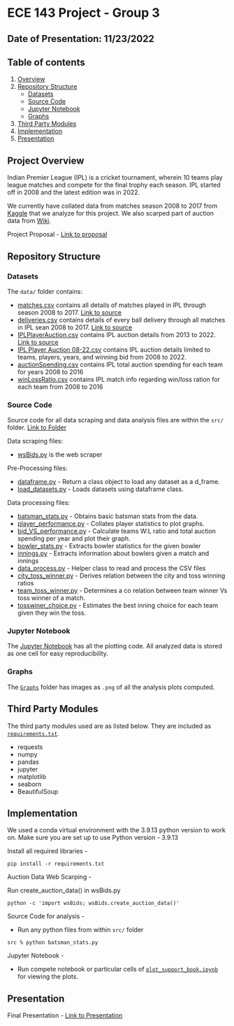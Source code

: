 # ECE 143 Project - Group 3

## Date of Presentation: 11/23/2022

## Table of contents

1. [Overview](#ProjectOverview)
2. [Repository Structure](#RepositoryStructure)
   - [Datasets](#Datasets)
   - [Source Code](#SourceCode)
   - [Jupyter Notebook](#JupyterNotebook)
   - [Graphs](#Graphs)
3. [Third Party Modules](#ThirdPartymodules)
4. [Implementation](#Implementation)
5. [Presentation](#Presentation)

## Project Overview

Indian Premier League (IPL) is a cricket tournament, wherein 10 teams play league matches and compete for the final trophy each season. IPL started off in 2008 and the latest edition was in 2022.

We currently have collated data from matches season 2008 to 2017 from [Kaggle](https://www.kaggle.com/code/ambarish/exploratory-data-analysis-ipl) that we analyze for this project. We also scarped part of auction data from [Wiki](https://en.wikipedia.org/wiki/List_of_2009_Indian_Premier_League_personnel_changes).

Project Proposal - [Link to proposal](Presentation/Proposal.pdf)

## Repository Structure

### Datasets

The `data/` folder contains:

- [matches.csv](/data/matches.csv) contains all details of matches played in IPL through season 2008 to 2017. [Link to source](https://www.kaggle.com/code/ambarish/exploratory-data-analysis-ipl)
- [deliveries.csv](/data/deliveries.csv) contains details of every ball delivery through all matches in IPL sean 2008 to 2017. [Link to source](https://www.kaggle.com/code/ambarish/exploratory-data-analysis-ipl)
- [IPLPlayerAuction.csv](/data/IPLPlayerAuction.csv) contains IPL auction details from 2013 to 2022. [Link to source](https://www.kaggle.com/datasets/kalilurrahman/ipl-player-auction-dataset-from-start-to-now)
- [IPL Player Auction 08-22.csv](/data/IPL%20Player%20Auction.csv) contains IPL auction details limited to teams, players, years, and winning bid from 2008 to 2022.
- [auctionSpending.csv](/data/auctionSpending.csv) contains IPL total auction spending for each team for years 2008 to 2016
- [winLossRatio.csv](/data/winLossRatio.csv) contains IPL match info regarding win/loss ration for each team from 2008 to 2016

### Source Code

Source code for all data scraping and data analysis files are within the `src/` folder. [Link to Folder](src/)

Data scraping files:

- [wsBids.py](src/wsBids.py) is the web scraper

Pre-Processing files:

- [dataframe.py](src/dataframe.py) - Return a class object to load any dataset as a d_frame.
- [load_datasets.py](src/load_datasets.py) - Loads datasets using dataframe class.

Data processing files:

- [batsman_stats.py](src/batsman_stats.py) - Obtains basic batsman stats from the data.
- [player_performance.py](src/player_performance.py) - Collates player statistics to plot graphs.
- [bid_VS_performance.py](src/bid_VS_performance.py) - Calculate teams W:L ratio and total auction spending per year and plot their graph.
- [bowler_stats.py](src/bowler_stats.py) - Extracts bowler statistics for the given bowler
- [innings.py](src/innings.py) - Extracts information about bowlers given a match and innings
- [data_process.py](src/data_process.py) - Helper class to read and process the CSV files
- [city_toss_winner.py](src/city_toss_winner.py) - Derives relation between the city and toss winning ratios
- [team_toss_winner.py](src/team_toss_winner.py) - Determines a co relation between team winner Vs toss winner of a match.
- [tosswiner_choice.py](src/team_toss_winner.py) - Estimates the best inning choice for each team given they win the toss.

### Jupyter Notebook

The [Jupyter Notebook](src/plot_support_book.ipynb) has all the plotting code. All analyzed data is stored as one cell for easy reproducibility.

### Graphs

The [`Graphs`](graphs/) folder has images as `.png` of all the analysis plots computed.

## Third Party Modules

The third party modules used are as listed below. They are included as [`requirements.txt`](requirements.txt).

- requests
- numpy
- pandas
- jupyter
- matplotlib
- seaborn
- BeautifulSoup

## Implementation

We used a conda virtual environment with the 3.9.13 python version to work on.
Make sure you are set up to use Python version - 3.9.13

Install all required libraries -

```
pip install -r requirements.txt
```

Auction Data Web Scarping -

Run create_auction_data() in wsBids.py
```
python -c 'import wsBids; wsBids.create_auction_data()' 
```

Source Code for analysis -

- Run any python files from within `src/` folder

```
src % python batsman_stats.py
```

Jupyter Notebook -

- Run compete notebook or particular cells of [`plot_support_book.ipynb`](src/plot_support_book.ipynb) for viewing the plots.

## Presentation

Final Presentation - [Link to Presentation](/Presentation/Final_Presentation.pdf)
